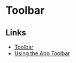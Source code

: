 # Toolbar

## Links

- [Toolbar](https://developer.android.com/reference/android/widget/Toolbar.html)
- [Using the App Toolbar](https://guides.codepath.com/android/Using-the-App-ToolBar)
